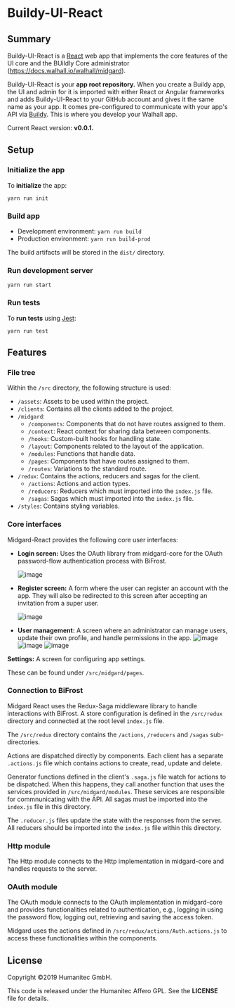 # Buildy-UI-React

## Summary

Buildy-UI-React is a [React](https://reactjs.org/) web app that implements the core features of the UI core and the BUildly Core administrator (https://docs.walhall.io/walhall/midgard).

Buildy-UI-React is your **app root repository.** When you create a Buildy app, the UI and admin for it is imported with either React or Angular frameworks and adds Buildy-UI-React to your GitHub account and gives it the same name as your app. It comes pre-configured to communicate with your app's API via [Buildy](https://buildly.io). This is where you develop your Walhall app.

Current React version: **v0.0.1.**

## Setup

### Initialize the app

To **initialize** the app:

`yarn run init`

### Build app

-  Development environment: `yarn run build`
-  Production environment: `yarn run build-prod`

The build artifacts will be stored in the `dist/` directory.

### Run development server

`yarn run start`

### Run tests

To **run tests** using [Jest](https://jestjs.io/): 

`yarn run test`

## Features

### File tree

Within the `/src` directory, the following structure is used:

-  `/assets`: Assets to be used within the project.
-  `/clients`: Contains all the clients added to the project.
-  `/midgard`: 
    -  `/components`: Components that do not have routes assigned to them.
    -  `/context`: React context for sharing data between components.
    -  `/hooks`: Custom-built hooks for handling state.
    -  `/layout`: Components related to the layout of the application.
    -  `/modules`: Functions that handle data.
    -  `/pages`: Components that have routes assigned to them.
    -  `/routes`: Variations to the standard route.
-  `/redux`: Contains the actions, reducers and sagas for the client.
    -  `/actions`: Actions and action types.
    -  `/reducers`: Reducers which must imported into the `index.js` file.
    -  `/sagas`: Sagas which must imported into the `index.js` file.
-  `/styles`: Contains styling variables.

### Core interfaces

Midgard-React provides the following core user interfaces:

- **Login screen:** Uses the OAuth library from midgard-core for the OAuth password-flow authentication process with BiFrost.

    ![image](/src/assets/screenshots/login.png)
- **Register screen:** A form where the user can register an account with the app. They will also be redirected to this screen after accepting an invitation from a super user.

    ![image](/src/assets/screenshots/register.png)
- **User management:** A screen where an administrator can manage users, update their own profile, and handle permissions in the app.
    ![image](/src/assets/screenshots/settings.png)
    ![image](/src/assets/screenshots/current_users.png)
    ![image](/src/assets/screenshots/user_group.png)

**Settings:** A screen for configuring app settings.

These can be found under `/src/midgard/pages`.

### Connection to BiFrost

Midgard React uses the Redux-Saga middleware library to handle interactions with BiFrost.
A store configuration is defined in the `/src/redux` directory and connected at the root level `index.js` file.

The `/src/redux` directory contains the `/actions`, `/reducers` and `/sagas` sub-directories.

Actions are dispatched directly by components. Each client has a separate `.actions.js` file which contains actions to create, read, update and delete.

Generator functions defined in the client's `.saga.js` file watch for actions to be dispatched. When this happens, they call another function that uses the services provided in `/src/midgard/modules`. These services are responsible for commnunicating with the API. All sagas must be imported into the `index.js` file in this directory.

The `.reducer.js` files update the state with the responses from the server. All reducers should be imported into the `index.js` file within this directory.

### Http module

The Http module connects to the Http implementation in midgard-core and handles requests to the server.

### OAuth module

The OAuth module connects to the OAuth implementation in midgard-core and provides functionalities related to authentication, e.g., logging in using the password flow, logging out, retrieving and saving the access token.

Midgard uses the actions defined in `/src/redux/actions/Auth.actions.js` to access these functionalities within the components.

## License

Copyright &#169;2019 Humanitec GmbH.

This code is released under the Humanitec Affero GPL. See the **LICENSE** file for details.
